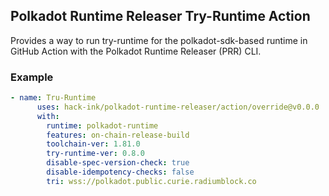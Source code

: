 ## Polkadot Runtime Releaser Try-Runtime Action
Provides a way to run try-runtime for the polkadot-sdk-based runtime in GitHub Action with the Polkadot Runtime Releaser (PRR) CLI.

### Example
```yaml
- name: Tru-Runtime
      uses: hack-ink/polkadot-runtime-releaser/action/override@v0.0.0
      with:
        runtime: polkadot-runtime
        features: on-chain-release-build
        toolchain-ver: 1.81.0
        try-runtime-ver: 0.8.0
        disable-spec-version-check: true
        disable-idempotency-checks: false
        tri: wss://polkadot.public.curie.radiumblock.co
```
